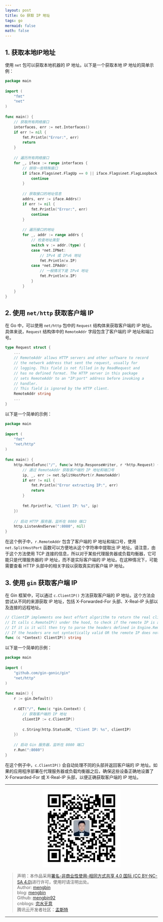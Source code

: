 ```yaml
---
layout: post
title: Go 获取 IP 地址
tags: go
mermaid: false
math: false
---  
```


## 1. 获取本地IP地址

使用 `net` 包可以获取本地机器的 IP 地址。以下是一个获取本地 IP 地址的简单示例：

```go
package main

import (
	"fmt"
	"net"
)

func main() {
	// 获取所有网络接口
	interfaces, err := net.Interfaces()
	if err != nil {
		fmt.Println("Error:", err)
		return
	}

	// 遍历所有网络接口
	for _, iface := range interfaces {
		// 排除一些特殊接口
		if iface.Flags&net.FlagUp == 0 || iface.Flags&net.FlagLoopback != 0 {
			continue
		}

		// 获取接口的地址信息
		addrs, err := iface.Addrs()
		if err != nil {
			fmt.Println("Error:", err)
			continue
		}

		// 遍历接口的地址
		for _, addr := range addrs {
			// 检查地址类型
			switch v := addr.(type) {
			case *net.IPNet:
				// IPv4 或 IPv6 地址
				fmt.Println(v.IP)
			case *net.IPAddr:
				// 一般情况下是 IPv4 地址
				fmt.Println(v.IP)
			}
		}
	}
}
```

## 2. 使用 `net/http` 获取客户端 IP

在 Go 中，可以使用 `net/http` 包中的 `Request` 结构体来获取客户端的 IP 地址。具体来说，`Request` 结构体中的 `RemoteAddr` 字段包含了客户端的 IP 地址和端口号。

```go
type Request struct {
    ...
    // RemoteAddr allows HTTP servers and other software to record
	// the network address that sent the request, usually for
	// logging. This field is not filled in by ReadRequest and
	// has no defined format. The HTTP server in this package
	// sets RemoteAddr to an "IP:port" address before invoking a
	// handler.
	// This field is ignored by the HTTP client.
	RemoteAddr string
    ...
}
```

以下是一个简单的示例：

```go
package main

import (
	"fmt"
	"net/http"
)

func main() {
	http.HandleFunc("/", func(w http.ResponseWriter, r *http.Request) {
		// 通过 RemoteAddr 获取客户端的 IP 地址和端口号
		ip, _, err := net.SplitHostPort(r.RemoteAddr)
		if err != nil {
			fmt.Println("Error extracting IP:", err)
			return
		}

		fmt.Fprintf(w, "Client IP: %s", ip)
	})

	// 启动 HTTP 服务器，监听在 8080 端口
	http.ListenAndServe(":8080", nil)
}
```

在这个例子中，`r.RemoteAddr` 包含了客户端的 IP 地址和端口号，使用 `net.SplitHostPort` 函数可以方便地从这个字符串中提取出 IP 地址。请注意，由于这个方法使用 TCP 连接的信息，所以对于某些代理服务器或负载均衡器，它可能只是代理服务器的 IP 地址，而不是实际客户端的 IP 地址。在这种情况下，可能需要查看 HTTP 头部中的相关字段以获取真实的客户端 IP 地址。

## 3. 使用 `gin` 获取客户端 IP

在 Gin 框架中，可以通过 `c.ClientIP()` 方法获取客户端的 IP 地址。这个方法会尝试从不同的来源获取 IP 地址，包括 X-Forwarded-For 头部、X-Real-IP 头部以及连接的远程地址。

```go
// ClientIP implements one best effort algorithm to return the real client IP. 
// It calls c.RemoteIP() under the hood, to check if the remote IP is a trusted proxy or not. 
// If it is it will then try to parse the headers defined in Engine.RemoteIPHeaders (defaulting to [X-Forwarded-For, X-Real-Ip]). 
// If the headers are not syntactically valid OR the remote IP does not correspond to a trusted proxy, the remote IP (coming from Request.RemoteAddr) is returned.
func (c *Context) ClientIP() string
```

以下是一个简单的示例：

```go
package main

import (
	"github.com/gin-gonic/gin"
	"net/http"
)

func main() {
	r := gin.Default()

	r.GET("/", func(c *gin.Context) {
		// 获取客户端的 IP 地址
		clientIP := c.ClientIP()

		c.String(http.StatusOK, "Client IP: %s", clientIP)
	})

	// 启动 Gin 服务器，监听在 8080 端口
	r.Run(":8080")
}
```

在这个例子中，`c.ClientIP()` 会自动处理不同的头部并返回客户端的 IP 地址。如果的应用程序部署在代理服务器或负载均衡器之后，确保这些设备正确地设置了 X-Forwarded-For 或 X-Real-IP 头部，以便正确获取客户端的 IP 地址。

---

<div align="center">
  <img src="../img/qrcode_wechat.jpg" alt="孟斯特">
</div>

> 声明：本作品采用[署名-非商业性使用-相同方式共享 4.0 国际 (CC BY-NC-SA 4.0)](https://creativecommons.org/licenses/by-nc-sa/4.0/deed.zh)进行许可，使用时请注明出处。  
> Author: [mengbin](mengbin1992@outlook.com)  
> blog: [mengbin](https://mengbin.top)  
> Github: [mengbin92](https://mengbin92.github.io/)  
> cnblogs: [恋水无意](https://www.cnblogs.com/lianshuiwuyi/)  
> 腾讯云开发者社区：[孟斯特](https://cloud.tencent.com/developer/user/6649301)  

---

